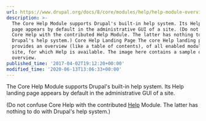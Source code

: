 ```yaml
---
url: https://www.drupal.org/docs/8/core/modules/help/help-module-overview
description: >-
  The Core Help Module supports Drupal's built-in help system. Its Help landing
  page appears by default in the administrative GUI of a site. (Do not confuse
  Core Help with the contributed Help Module. The latter has nothing to do with
  Drupal's help system.) Core Help Landing Page The core Help landing page
  provides an overview (like a table of contents), of all enabled modules in a
  site, for which Help is available. The image here contains a sample of such
  overview.
published_time: '2017-04-02T19:12:20+00:00'
modified_time: '2020-06-13T13:06:33+00:00'
---
```

The Core Help Module supports Drupal's built-in help system. Its Help landing page appears by default in the administrative GUI of a site.

(Do not confuse Core Help with the contributed [Help](https://www.drupal.org/project/help) Module. The latter has nothing to do with Drupal's help system.)